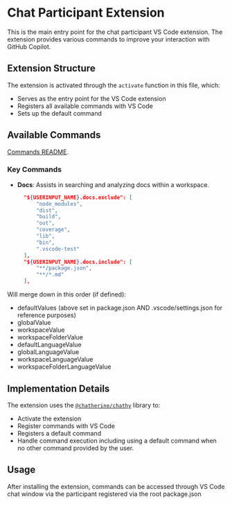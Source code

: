 # Chat Participant Extension

This is the main entry point for the chat participant VS Code extension. The extension provides various commands to improve your interaction with GitHub Copilot.

## Extension Structure

The extension is activated through the `activate` function in this file, which:
- Serves as the entry point for the VS Code extension
- Registers all available commands with VS Code
- Sets up the default command

## Available Commands
[Commands README](/src/commands/README.md).

### Key Commands
- **Docs**: Assists in searching and analyzing docs within a workspace.
  ```json
    "${USERINPUT_NAME}.docs.exclude": [
        "node_modules",
        "dist",
        "build",
        "out",
        "coverage",
        "lib",
        "bin",
        ".vscode-test"
    ],
    "${USERINPUT_NAME}.docs.include": [
        "**/package.json",
        "**/*.md"
    ],
  ```
Will merge down in this order (if defined):
- defaultValues (above set in package.json AND .vscode/settings.json for reference purposes)
- globalValue
- workspaceValue
- workspaceFolderValue
- defaultLanguageValue
- globalLanguageValue
- workspaceLanguageValue
- workspaceFolderLanguageValue

## Implementation Details

The extension uses the [`@chatherine/chathy`](https://github.com/WillWillman/chatherine/tree/main/chathy) library to:
- Activate the extension
- Register commands with VS Code
- Registers a default command
- Handle command execution including using a default command when no other command provided by the user.

## Usage

After installing the extension, commands can be accessed through VS Code chat window via the participant registered via the root package.json

